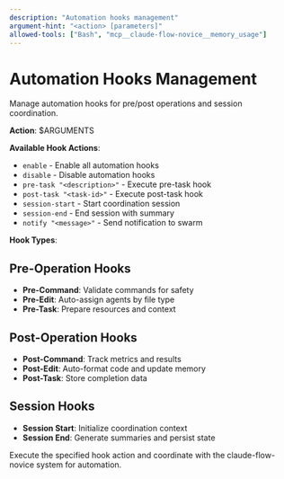 ```yaml
---
description: "Automation hooks management"
argument-hint: "<action> [parameters]"
allowed-tools: ["Bash", "mcp__claude-flow-novice__memory_usage"]
---
```


# Automation Hooks Management

Manage automation hooks for pre/post operations and session coordination.

**Action**: $ARGUMENTS

**Available Hook Actions**:
- `enable` - Enable all automation hooks
- `disable` - Disable automation hooks
- `pre-task "<description>"` - Execute pre-task hook
- `post-task "<task-id>"` - Execute post-task hook
- `session-start` - Start coordination session
- `session-end` - End session with summary
- `notify "<message>"` - Send notification to swarm

**Hook Types**:

## Pre-Operation Hooks
- **Pre-Command**: Validate commands for safety
- **Pre-Edit**: Auto-assign agents by file type
- **Pre-Task**: Prepare resources and context

## Post-Operation Hooks
- **Post-Command**: Track metrics and results
- **Post-Edit**: Auto-format code and update memory
- **Post-Task**: Store completion data

## Session Hooks
- **Session Start**: Initialize coordination context
- **Session End**: Generate summaries and persist state

Execute the specified hook action and coordinate with the claude-flow-novice system for automation.